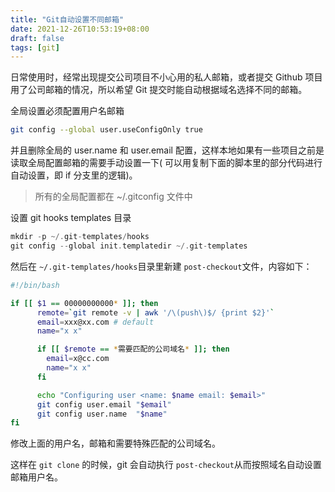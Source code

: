 ```yaml
---
title: "Git自动设置不同邮箱"
date: 2021-12-26T10:53:19+08:00
draft: false
tags: [git]
---
```


日常使用时，经常出现提交公司项目不小心用的私人邮箱，或者提交 Github 项目用了公司邮箱的情况，所以希望 Git 提交时能自动根据域名选择不同的邮箱。


全局设置必须配置用户名邮箱

```bash
git config --global user.useConfigOnly true
```

并且删除全局的 user.name 和 user.email 配置，这样本地如果有一些项目之前是读取全局配置邮箱的需要手动设置一下( 可以用复制下面的脚本里的部分代码进行自动设置，即 if 分支里的逻辑)。

> 所有的全局配置都在 ~/.gitconfig 文件中
>

设置 git hooks templates 目录

```go
mkdir -p ~/.git-templates/hooks
git config --global init.templatedir ~/.git-templates
```

然后在 `~/.git-templates/hooks`目录里新建 `post-checkout`文件，内容如下：

```bash
#!/bin/bash

if [[ $1 == 00000000000* ]]; then
	  remote=`git remote -v | awk '/\(push\)$/ {print $2}'`
	  email=xxx@xx.com # default
	  name="x x"

	  if [[ $remote == *需要匹配的公司域名* ]]; then
	    email=x@cc.com
	    name="x x"
	  fi

	  echo "Configuring user <name: $name email: $email>"
	  git config user.email "$email"
	  git config user.name  "$name"
fi
```

修改上面的用户名，邮箱和需要特殊匹配的公司域名。

这样在 `git clone` 的时候，git 会自动执行 `post-checkout`从而按照域名自动设置邮箱用户名。
